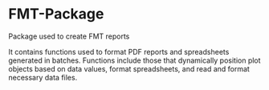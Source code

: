 # FMT-Package
Package used to create FMT reports
 
 It contains functions used to format PDF reports and spreadsheets generated in batches. Functions include those that dynamically position plot objects based on data values, format spreadsheets, and read and format necessary data files.
